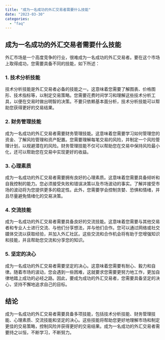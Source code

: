 ```yaml
---
title: "成为一名成功的外汇交易者需要什么技能"
date: "2023-03-30"
categories: 
  - "faq"
---
```


## 成为一名成功的外汇交易者需要什么技能

外汇市场是一个高度竞争的行业，很难成为一名成功的外汇交易者。要在这个市场上取得成功，您需要具备不同的技能，如下所述：

### 1\. 技术分析技能

技术分析技能是外汇交易者必备的技能之一。这意味着您需要了解图表、价格图形、技术指标等，以制定交易策略。您需要花费时间学习和理解这些技术分析工具，以便在交易时做出明智的决策。不要只依赖基本面分析，技术分析技能可以帮助您获得更好的交易结果。

### 2\. 财务管理技能

成为一名成功的外汇交易者需要财务管理技能。这意味着您需要学习如何管理您的资金、了解风险管理和资产配置。您需要理解每笔交易的风险，并制定一个风险管理计划，以规避潜在的风险。财务管理技能不仅可以帮助您在交易中保持风险最小化，还可以帮助您在交易中实现更好的收益。

### 3\. 心理素质

成为一名成功的外汇交易者需要拥有良好的心理素质。这意味着您需要具备倾听和自我控制的能力。您必须接受失败和错误决策以及市场波动的事实。了解并接受市场的波动将为您提供更多的稳定性。此外，您需要学会控制贪婪、恐惧和情绪，并且尽量避免情绪化的交易决策。

### 4\. 交流技能

成为一名成功的外汇交易者需要具备良好的交流技能。这意味着您需要与其他交易者和专业人士进行交流、与他们分享想法，并与他们合作。您可以通过网络或社交媒体交流以获取经验，并加入外汇社区。这些交流和合作机会将有助于您增强知识和技能，并且帮助您交流和分享您的知识。

### 5\. 坚定的决心

成为一名成功的外汇交易者需要坚定的决心。这意味着您需要有耐心、毅力和自律。随着市场的波动，您会遇到一些困难，这就要求您需要更努力地工作，更加自律地踏上成功的必经之路。因此，要成为成功的外汇交易者，您需要具备坚定的决心，坚持不懈地追求自己的目标。

## 结论

成为一名成功的外汇交易者需要具备多项技能，包括技术分析技能、财务管理技能、心理素质、交流技能和坚定的决心。这些技能将帮助您更好地理解市场和制定更佳的交易策略，控制风险并获得更好的交易结果。成为一名成功的外汇交易者需要持之以恒，不断学习，不断努力。
